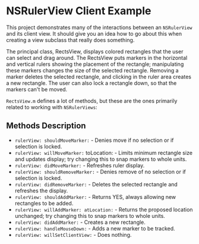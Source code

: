 NSRulerView Client Example
==========================

This project demonstrates many of the interactions between an `NSRulerView` and its client view. 
It should give you an idea how to go about this when creating a view subclass that really does something.

The principal class, RectsView, displays colored rectangles that the user can select and drag around. 
The RectsView puts markers in the horizontal and vertical rulers showing the placement of the rectangle; manipulating these markers changes the size of the selected rectangle. Removing a marker deletes the selected rectangle, and clicking in the ruler area creates a new rectangle. The user can also lock a rectangle down, so that the markers can't be moved.

`RectsView.m` defines a lot of methods, but these are the ones primarily related to working with `NSRulerViews`:

Methods Description
-------------------

* `rulerView: shouldMoveMarker:` - Denies move if no selection or if selection is locked.
* `rulerView: willMoveMarker:` toLocation: - Limits minimum rectangle size and updates display; try changing this to snap markers to whole units.
* `rulerView: didMoveMarker:` - Refreshes ruler display.
* `rulerView: shouldRemoveMarker:` - Denies remove of no selection or if selection is locked.
* `rulerView: didRemoveMarker:` - Deletes the selected rectangle and refreshes the display.
* `rulerView: shouldAddMarker:` - Returns YES, always allowing new rectangles to be added.
* `rulerView: willAddMarker: atLocation:` - Returns the proposed location unchanged; try changing this to snap markers to whole units.
* `rulerView: didAddMarker:` - Creates a new rectangle.
* `rulerView: handleMouseDown:` - Adds a new marker to be tracked.
* `rulerView: willSetClientView:` - Does nothing.


